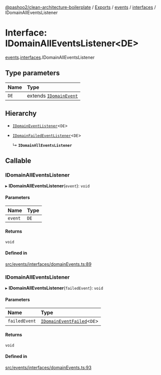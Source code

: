 [@pashoo2/clean-architecture-boilerplate](../README.md) / [Exports](../modules.md) / [events](../modules/events.md) / [interfaces](../modules/events.interfaces.md) / IDomainAllEventsListener

# Interface: IDomainAllEventsListener<DE\>

[events](../modules/events.md).[interfaces](../modules/events.interfaces.md).IDomainAllEventsListener

## Type parameters

| Name | Type |
| :------ | :------ |
| `DE` | extends [`IDomainEvent`](events.interfaces.idomainevent.md) |

## Hierarchy

- [`IDomainEventListener`](events.interfaces.idomaineventlistener.md)<`DE`\>

- [`IDomainFailedEventListener`](events.interfaces.idomainfailedeventlistener.md)<`DE`\>

  ↳ **`IDomainAllEventsListener`**

## Callable

### IDomainAllEventsListener

▸ **IDomainAllEventsListener**(`event`): `void`

#### Parameters

| Name | Type |
| :------ | :------ |
| `event` | `DE` |

#### Returns

`void`

#### Defined in

[src/events/interfaces/domainEvents.ts:89](https://github.com/pashoo2/clean-architecture-boilerplate/blob/914ff8c/src/events/interfaces/domainEvents.ts#L89)

### IDomainAllEventsListener

▸ **IDomainAllEventsListener**(`failedEvent`): `void`

#### Parameters

| Name | Type |
| :------ | :------ |
| `failedEvent` | [`IDomainEventFailed`](events.interfaces.idomaineventfailed.md)<`DE`\> |

#### Returns

`void`

#### Defined in

[src/events/interfaces/domainEvents.ts:93](https://github.com/pashoo2/clean-architecture-boilerplate/blob/914ff8c/src/events/interfaces/domainEvents.ts#L93)
